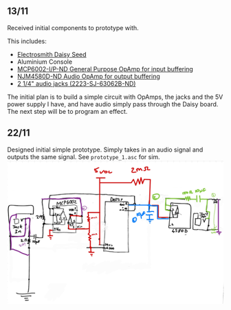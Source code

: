 ## 13/11
Received initial components to prototype with.

This includes:
+ [Electrosmith Daisy Seed](https://www.electro-smith.com/daisy/daisy) 
+ Aluminium Console
+ [MCP6002-I/P-ND General Purpose OpAmp for input buffering](https://www.digikey.com/en/products/detail/microchip-technology/MCP6002-I-P/500875?s=N4IgTCBcDaILIGEAKA2ADGsBaAkgeiSwDkAREAXQF8g)
+ [NJM4580D-ND Audio OpAmp for output buffering](https://www.digikey.com/en/products/detail/njr-corporation-njrc/NJM4580D/673772?s=N4IgTCBcDaIHICkCyAWArADgAwBEC0cOIAugL5A)
+ [2 1/4" audio jacks (2223-SJ-63062B-ND)](https://www.digikey.com/en/products/detail/cui-devices/SJ-63062B/13155750?s=N4IgTCBcDa5mBmAtAZQFJIGwIAybAEJIByAIiALoC%2BQA)

The initial plan is to build a simple circuit with OpAmps, the jacks and the 5V power supply I have, and have audio simply pass through the Daisy board. The next step will be to program an effect.

## 22/11
Designed initial simple prototype. Simply takes in an audio signal and outputs the same signal. See `prototype_1.asc` for sim.
![PedalBoi Schematic v1](pedalboi_v1.png)
